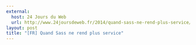 ```yaml
---
external:
  host: 24 Jours du Web
  url: http://www.24joursdeweb.fr/2014/quand-sass-ne-rend-plus-service/
layout: post
title: "[FR] Quand Sass ne rend plus service"
---
```

